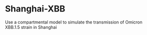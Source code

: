 # Shanghai-XBB
Use a compartmental model to simulate the transmission of Omicron XBB.1.5 strain in Shanghai
